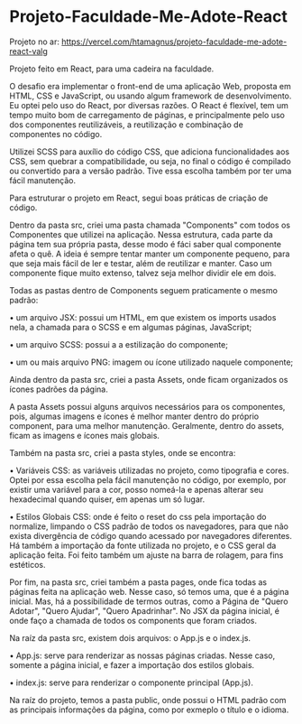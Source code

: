 # Projeto-Faculdade-Me-Adote-React
 
 
Projeto no ar: https://vercel.com/htamagnus/projeto-faculdade-me-adote-react-valg



Projeto feito em React, para uma cadeira na faculdade. 

O desafio era implementar o front-end de uma aplicação Web, proposta em HTML, CSS e JavaScript, ou usando algum framework de desenvolvimento. Eu optei pelo uso do React, por diversas razões. O React é flexível, tem um tempo muito bom de carregamento de páginas, e principalmente pelo uso dos componentes reutilizáveis, a reutilização e combinação de componentes no código.

Utilizei SCSS para auxílio do código CSS, que adiciona funcionalidades aos CSS, sem quebrar a compatibilidade, ou seja, no final o código é compilado ou convertido para a versão padrão. Tive essa escolha também por ter uma fácil manutenção.

Para estruturar o projeto em React, segui boas práticas de criação de código. 

Dentro da pasta src, criei uma pasta chamada "Components" com todos os Componentes que utilizei na aplicação. Nessa estrutura, cada parte da página tem sua própria pasta, desse modo é fáci saber qual componente afeta o quê. A ideia é sempre tentar manter um componente pequeno, para que seja mais fácil de ler e testar, além de reutilizar e manter. Caso um componente fique muito extenso, talvez seja melhor dividir ele em dois. 
 
Todas as pastas dentro de Components seguem praticamente o mesmo padrão: 

• um arquivo JSX: possui um HTML, em que existem os imports usados nela, a chamada para o SCSS e em algumas páginas, JavaScript;

• um arquivo SCSS: possui a a estilização do componente;

• um ou mais arquivo PNG: imagem ou ícone utilizado naquele componente;




Ainda dentro da pasta src, criei a pasta Assets, onde ficam organizados os ícones padrões da página.

A pasta Assets possui alguns arquivos necessários para os componentes, pois, algumas imagens e ícones é melhor manter dentro do próprio component, para uma melhor manutenção. Geralmente, dentro do assets, ficam as imagens e ícones mais globais.



Também na pasta src, criei a pasta styles, onde se encontra:

• Variáveis CSS: as variáveis utilizadas no projeto, como tipografia e cores. Optei por essa escolha pela fácil manutenção no código, por exemplo, por existir uma variável para a cor, posso nomeá-la e apenas alterar seu hexadecimal quando quiser, em apenas um só lugar. 

• Estilos Globais CSS: onde é feito o reset do css pela importação do normalize, limpando o CSS padrão de todos os navegadores, para que não exista divergência de código quando acessado por navegadores diferentes. Há também a importação da fonte utilizada no projeto, e o CSS geral da aplicação feita. Foi feito também um ajuste na barra de rolagem, para fins estéticos.



Por fim, na pasta src, criei também a pasta pages, onde fica todas as páginas feita na aplicação web. Nesse caso, só temos uma, que é a página inicial. Mas, há a possibilidade de termos outras, como a Página de "Quero Adotar", "Quero Ajudar", "Quero Apadrinhar". No JSX da página inicial, é onde faço a chamada de todos os components que foram criados.



Na raíz da pasta src, existem dois arquivos: o App.js e o index.js. 

• App.js: serve para renderizar as nossas páginas criadas. Nesse caso, somente a página inicial, e fazer a importação dos estilos globais.

• index.js: serve para renderizar o componente principal (App.js). 


Na raíz do projeto, temos a pasta public, onde possui o HTML padrão com as principais informações da página, como por exmeplo o título e o idioma.
